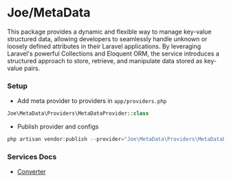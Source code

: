 # Joe/MetaData
This package provides a dynamic and flexible way to manage key-value structured data, allowing developers to seamlessly handle unknown or loosely defined attributes in their Laravel applications. By leveraging Laravel's powerful Collections and Eloquent ORM, the service introduces a structured approach to store, retrieve, and manipulate data stored as key-value pairs.

### Setup
- Add meta provider to providers in `app/providers.php`
```php
Joe\MetaData\Providers\MetaDataProvider::class
```
- Publish provider and configs
```php
php artisan vendor:publish --provider="Joe\MetaData\Providers\MetaDataProvider" --tag="config"
```

### Services Docs
- [Converter](./src/App/Service/Converter/DOC.md)
